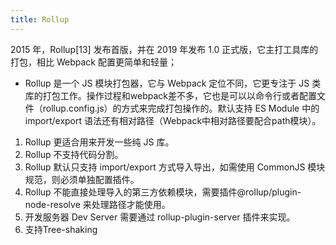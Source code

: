 ```yaml
---
title: Rollup
---
```


2015 年，Rollup[13] 发布首版，并在 2019 年发布 1.0 正式版，它主打工具库的打包，相比 Webpack 配置更简单和轻量；

- Rollup 是一个 JS 模块打包器，它与 Webpack 定位不同，它更专注于 JS 类库的打包工作。操作过程和webpack差不多，它也是可以以命令行或者配置文件（rollup.config.js）的方式来完成打包操作的。默认支持 ES Module 中的 import/export 语法还有相对路径（Webpack中相对路径要配合path模块）。

1. Rollup 更适合用来开发一些纯 JS 库。
2. Rollup 不支持代码分割。
3. Rollup 默认只支持 import/export 方式导入导出，如需使用 CommonJS 模块规范，则必须单独配置插件。
4. Rollup 不能直接处理导入的第三方依赖模块，需要插件@rollup/plugin-node-resolve 来处理路径才能使用。
5. 开发服务器 Dev Server 需要通过 rollup-plugin-server 插件来实现。
6. 支持Tree-shaking
